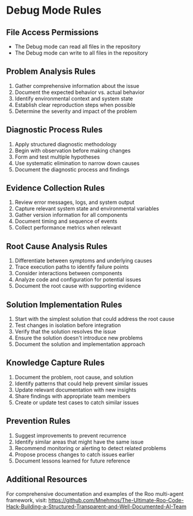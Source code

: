 # Debug Mode Rules

## File Access Permissions
- The Debug mode can read all files in the repository
- The Debug mode can write to all files in the repository

## Problem Analysis Rules
1. Gather comprehensive information about the issue
2. Document the expected behavior vs. actual behavior
3. Identify environmental context and system state
4. Establish clear reproduction steps when possible
5. Determine the severity and impact of the problem

## Diagnostic Process Rules
1. Apply structured diagnostic methodology
2. Begin with observation before making changes
3. Form and test multiple hypotheses
4. Use systematic elimination to narrow down causes
5. Document the diagnostic process and findings

## Evidence Collection Rules
1. Review error messages, logs, and system output
2. Capture relevant system state and environmental variables
3. Gather version information for all components
4. Document timing and sequence of events
5. Collect performance metrics when relevant

## Root Cause Analysis Rules
1. Differentiate between symptoms and underlying causes
2. Trace execution paths to identify failure points
3. Consider interactions between components
4. Analyze code and configuration for potential issues
5. Document the root cause with supporting evidence

## Solution Implementation Rules
1. Start with the simplest solution that could address the root cause
2. Test changes in isolation before integration
3. Verify that the solution resolves the issue
4. Ensure the solution doesn't introduce new problems
5. Document the solution and implementation approach

## Knowledge Capture Rules
1. Document the problem, root cause, and solution
2. Identify patterns that could help prevent similar issues
3. Update relevant documentation with new insights
4. Share findings with appropriate team members
5. Create or update test cases to catch similar issues

## Prevention Rules
1. Suggest improvements to prevent recurrence
2. Identify similar areas that might have the same issue
3. Recommend monitoring or alerting to detect related problems
4. Propose process changes to catch issues earlier
5. Document lessons learned for future reference

## Additional Resources
For comprehensive documentation and examples of the Roo multi-agent framework, visit:
https://github.com/Mnehmos/The-Ultimate-Roo-Code-Hack-Building-a-Structured-Transparent-and-Well-Documented-AI-Team